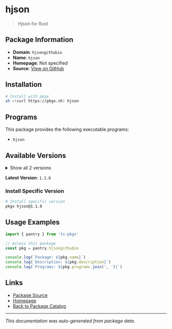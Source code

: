 # hjson

> Hjson for Rust

## Package Information

- **Domain**: `hjsongithubio`
- **Name**: `hjson`
- **Homepage**: Not specified
- **Source**: [View on GitHub](https://github.com/pkgxdev/pantry/tree/main/projects/hjson.github.io/package.yml)

## Installation

```bash
# Install with pkgx
sh <(curl https://pkgx.sh) hjson
```

## Programs

This package provides the following executable programs:

- `hjson`

## Available Versions

<details>
<summary>Show all 2 versions</summary>

- `1.1.0`, `1.0.0`

</details>

**Latest Version**: `1.1.0`

### Install Specific Version

```bash
# Install specific version
pkgx hjson@1.1.0
```

## Usage Examples

```typescript
import { pantry } from 'ts-pkgx'

// Access this package
const pkg = pantry.hjsongithubio

console.log(`Package: ${pkg.name}`)
console.log(`Description: ${pkg.description}`)
console.log(`Programs: ${pkg.programs.join(', ')}`)
```

## Links

- [Package Source](https://github.com/pkgxdev/pantry/tree/main/projects/hjson.github.io/package.yml)
- [Homepage](#)
- [Back to Package Catalog](../package-catalog.md)

---

*This documentation was auto-generated from package data.*

